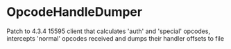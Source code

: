 OpcodeHandleDumper
==================

Patch to 4.3.4 15595 client that calculates 'auth' and 'special' opcodes, intercepts 'normal' opcodes received and dumps their handler offsets to file